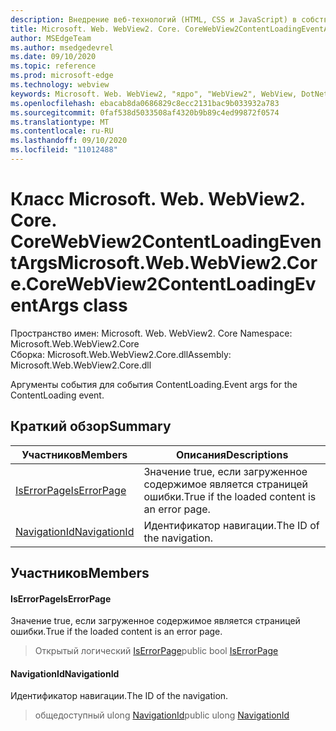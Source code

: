 ```yaml
---
description: Внедрение веб-технологий (HTML, CSS и JavaScript) в собственные приложения с помощью элемента управления Microsoft Edge WebView2
title: Microsoft. Web. WebView2. Core. CoreWebView2ContentLoadingEventArgs
author: MSEdgeTeam
ms.author: msedgedevrel
ms.date: 09/10/2020
ms.topic: reference
ms.prod: microsoft-edge
ms.technology: webview
keywords: Microsoft. Web. WebView2, "ядро", "WebView2", WebView, DotNet, WPF, WinForms, App, EDGE, CoreWebView2, CoreWebView2Controller, браузерный элемент управления, EDGE HTML, Microsoft. Web. WebView2
ms.openlocfilehash: ebacab8da0686829c8ecc2131bac9b033932a783
ms.sourcegitcommit: 0faf538d5033508af4320b9b89c4ed99872f0574
ms.translationtype: MT
ms.contentlocale: ru-RU
ms.lasthandoff: 09/10/2020
ms.locfileid: "11012488"
---
```

# <span data-ttu-id="169ea-104">Класс Microsoft. Web. WebView2. Core. CoreWebView2ContentLoadingEventArgs</span><span class="sxs-lookup"><span data-stu-id="169ea-104">Microsoft.Web.WebView2.Core.CoreWebView2ContentLoadingEventArgs class</span></span> 

<span data-ttu-id="169ea-105">Пространство имен: Microsoft. Web. WebView2. Core </span><span class="sxs-lookup"><span data-stu-id="169ea-105">Namespace: Microsoft.Web.WebView2.Core</span></span>\
<span data-ttu-id="169ea-106">Сборка: Microsoft.Web.WebView2.Core.dll</span><span class="sxs-lookup"><span data-stu-id="169ea-106">Assembly: Microsoft.Web.WebView2.Core.dll</span></span>

<span data-ttu-id="169ea-107">Аргументы события для события ContentLoading.</span><span class="sxs-lookup"><span data-stu-id="169ea-107">Event args for the ContentLoading event.</span></span>

## <span data-ttu-id="169ea-108">Краткий обзор</span><span class="sxs-lookup"><span data-stu-id="169ea-108">Summary</span></span>

 <span data-ttu-id="169ea-109">Участников</span><span class="sxs-lookup"><span data-stu-id="169ea-109">Members</span></span>                        | <span data-ttu-id="169ea-110">Описания</span><span class="sxs-lookup"><span data-stu-id="169ea-110">Descriptions</span></span>
--------------------------------|---------------------------------------------
[<span data-ttu-id="169ea-111">IsErrorPage</span><span class="sxs-lookup"><span data-stu-id="169ea-111">IsErrorPage</span></span>](#iserrorpage) | <span data-ttu-id="169ea-112">Значение true, если загруженное содержимое является страницей ошибки.</span><span class="sxs-lookup"><span data-stu-id="169ea-112">True if the loaded content is an error page.</span></span>
[<span data-ttu-id="169ea-113">NavigationId</span><span class="sxs-lookup"><span data-stu-id="169ea-113">NavigationId</span></span>](#navigationid) | <span data-ttu-id="169ea-114">Идентификатор навигации.</span><span class="sxs-lookup"><span data-stu-id="169ea-114">The ID of the navigation.</span></span>

## <span data-ttu-id="169ea-115">Участников</span><span class="sxs-lookup"><span data-stu-id="169ea-115">Members</span></span>

#### <span data-ttu-id="169ea-116">IsErrorPage</span><span class="sxs-lookup"><span data-stu-id="169ea-116">IsErrorPage</span></span> 

<span data-ttu-id="169ea-117">Значение true, если загруженное содержимое является страницей ошибки.</span><span class="sxs-lookup"><span data-stu-id="169ea-117">True if the loaded content is an error page.</span></span>

> <span data-ttu-id="169ea-118">Открытый логический [IsErrorPage](#iserrorpage)</span><span class="sxs-lookup"><span data-stu-id="169ea-118">public bool [IsErrorPage](#iserrorpage)</span></span>

#### <span data-ttu-id="169ea-119">NavigationId</span><span class="sxs-lookup"><span data-stu-id="169ea-119">NavigationId</span></span> 

<span data-ttu-id="169ea-120">Идентификатор навигации.</span><span class="sxs-lookup"><span data-stu-id="169ea-120">The ID of the navigation.</span></span>

> <span data-ttu-id="169ea-121">общедоступный ulong [NavigationId](#navigationid)</span><span class="sxs-lookup"><span data-stu-id="169ea-121">public ulong [NavigationId](#navigationid)</span></span>

